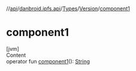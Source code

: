 //[api](../../../index.md)/[danbroid.ipfs.api](../../index.md)/[Types](../index.md)/[Version](index.md)/[component1](component1.md)



# component1  
[jvm]  
Content  
operator fun [component1](component1.md)(): [String](https://kotlinlang.org/api/latest/jvm/stdlib/kotlin/-string/index.html)  



